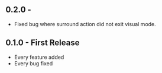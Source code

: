 ## 0.2.0 -
* Fixed bug where surround action did not exit visual mode.


## 0.1.0 - First Release
* Every feature added
* Every bug fixed
